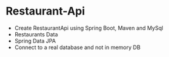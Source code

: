 # Restaurant-Api

 - Create RestaurantApi using Spring Boot, Maven and MySql
 - Restaurants Data
 - Spring Data JPA
 - Connect to a real database and not in memory DB

